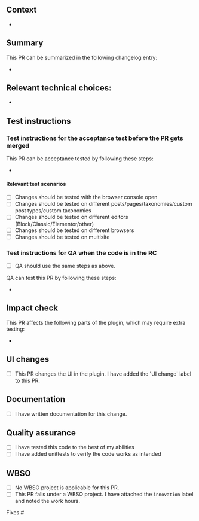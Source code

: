 ## Context
<!--
What do we want to achieve with this PR? Why did we write this code?
-->

*

## Summary

<!--
Attach one of the following labels to the PR: `changelog: bugfix`, `changelog: enhancement`, `changelog: other`, `changelog: non-user-facing`.
If the changelog item is a bugfix, please use the following sentence structure: Fixes a bug where ... would ... (when ...).
If the changelog item is meant for the changelog of another repo, start you changelog item with the repo name between square brackets, for example: * [wordpress-seo-premium] Fixes a bug where ....
If the same changelog item is applicable to multiple changelogs/repos, add a separate changelog item for all of them.
-->
This PR can be summarized in the following changelog entry:

*

## Relevant technical choices:

*

## Test instructions
<!--
Please follow these guidelines when creating test instructions:
- Please provide step-by-step instructions how to reproduce the issue, if applicable.
- Write step-by-step test instructions aimed at non-tech-savvy users, even if the PR is not user-facing.
-->
### Test instructions for the acceptance test before the PR gets merged
This PR can be acceptance tested by following these steps:

*

#### Relevant test scenarios
* [ ] Changes should be tested with the browser console open
* [ ] Changes should be tested on different posts/pages/taxonomies/custom post types/custom taxonomies
* [ ] Changes should be tested on different editors (Block/Classic/Elementor/other)
* [ ] Changes should be tested on different browsers
* [ ] Changes should be tested on multisite
<!--
If you have checked any of the above cases, please add some context about the reason, what to check in the console,
which type/editor/browser should be tested in particular, multisite with subfolders or subdomains, etc.
-->

### Test instructions for QA when the code is in the RC
<!--
Sometimes some steps from the test instructions for the acceptance test aren't relevant anymore once the code has been merged or the feature is complete. If that is the case, do not check the checkbox below.
QA is our Quality Assurance team. The RC is the release candidate zip that is tested before a release 
-->

* [ ] QA should use the same steps as above.

<!--
If the above checkbox has not been checked, write down all steps QA should take to test this PR, not only the difference with the acceptance test steps. If QA should use the test instructions specified on the epic, paste a link to the relevant comment on the epic.
-->
QA can test this PR by following these steps:

*

## Impact check
<!--
Sometimes PRs have a bigger impact than is suggested in the user-facing changes. In such cases,
additional (regression) testing might be necessary. To make it clear what parts might need additional testing, please outline which parts of the plugin have been impacted by this PR.
-->
This PR affects the following parts of the plugin, which may require extra testing:

*

## UI changes

* [ ] This PR changes the UI in the plugin. I have added the 'UI change' label to this PR.

## Documentation

* [ ] I have written documentation for this change.

## Quality assurance

* [ ] I have tested this code to the best of my abilities
* [ ] I have added unittests to verify the code works as intended

## WBSO

* [ ] No WBSO project is applicable for this PR.
* [ ] This PR falls under a WBSO project. I have attached the `innovation` label and noted the work hours.

Fixes #
